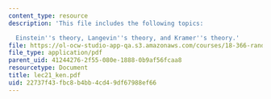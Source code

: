 ```yaml
---
content_type: resource
description: 'This file includes the following topics:

  Einstein''s theory, Langevin''s theory, and Kramer''s theory.'
file: https://ol-ocw-studio-app-qa.s3.amazonaws.com/courses/18-366-random-walks-and-diffusion-fall-2006/22737f43fbc8b4bb4cd49df67988ef66_lec21_ken.pdf
file_type: application/pdf
parent_uid: 41244276-2f55-080e-1888-0b9af56fcaa8
resourcetype: Document
title: lec21_ken.pdf
uid: 22737f43-fbc8-b4bb-4cd4-9df67988ef66
---
```

